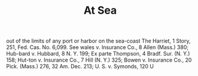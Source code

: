 ---
title: At Sea
letter: A
permalink: "/definitions/at-sea.html"
body: out of the limits of any port or harbor on the sea-coast The Harriet, 1 Story,
  251, Fed. Cas. No. 6,099. See wales v. Insurance Co., 8 Allen (Mass.) 380; Hub-bard
  v. Hubbard, 8 N. Y. 199; Ex parte Thompson, 4 Bradf. Sur. (N. Y.) 158; Hut-ton v.
  Insurance Co., 7 Hill (N. Y.) 325; Bowen v. Insurance Co., 20 Pick. (Mass.) 276,
  32 Am. Dec. 213; U. S. v. Symonds, 120 U
published_at: '2018-07-07'
source: Black's Law Dictionary
layout: post
---